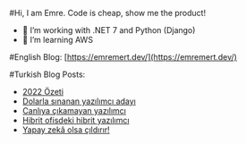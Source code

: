 #Hi, I am Emre.
Code is cheap, show me the product!

- 🔭 I’m working with .NET 7 and Python (Django)
- 🌱 I’m learning AWS

#English Blog: [https://emremert.dev/](https://emremert.dev/)

#Turkish Blog Posts:
<!-- BLOG-POST-LIST:START -->
- [2022 Özeti](https://www.saascommando.com/2023/01/2022-ozeti.html)
- [Dolarla sınanan yazılımcı adayı](https://www.saascommando.com/2022/12/dolarla-snanan-yazlmc-aday.html)
- [Canlıya çıkamayan yazılımcı](https://www.saascommando.com/2022/11/canlya-ckamayan-yazlmc.html)
- [Hibrit ofisdeki hibrit yazılımcı](https://www.saascommando.com/2022/09/hibrit-ofisdeki-hibrit-yazlmc.html)
- [Yapay zekâ olsa çıldırır!](https://www.saascommando.com/2022/08/yapay-zeka-olsa-cldrr.html)
<!-- BLOG-POST-LIST:END -->

